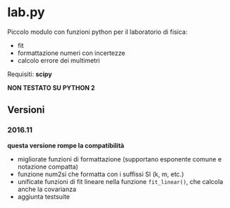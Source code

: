 # lab.py

Piccolo modulo con funzioni python per il laboratorio di fisica:

* fit
* formattazione numeri con incertezze
* calcolo errore dei multimetri

Requisiti: **scipy**

**NON TESTATO SU PYTHON 2**

## Versioni

### 2016.11

**questa versione rompe la compatibilità**

* migliorate funzioni di formattazione (supportano esponente comune e notazione compatta)
* funzione num2si che formatta con i suffissi SI (k, m, etc.)
* unificate funzioni di fit lineare nella funzione `fit_linear()`, che calcola anche la covarianza
* aggiunta testsuite
